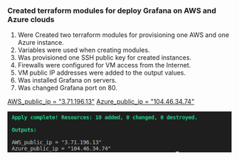### Created terraform modules for deploy Grafana on AWS and Azure clouds 

1. Were Created two terraform modules for provisioning one AWS and one Azure instance.
2. Variables were used when creating modules.
3. Was provisioned one SSH public key for created instances.
4. Firewalls were configured for VM access from the Internet.
5. VM public IP addresses were added to the output values.
6. Was installed Grafana on servers.
7. Was changed Grafana port on 80.

[AWS_public_ip = "3.71.196.13"](3.71.196.13)
[Azure_public_ip = "104.46.34.74"](104.46.34.74)

![outputs](output.png)